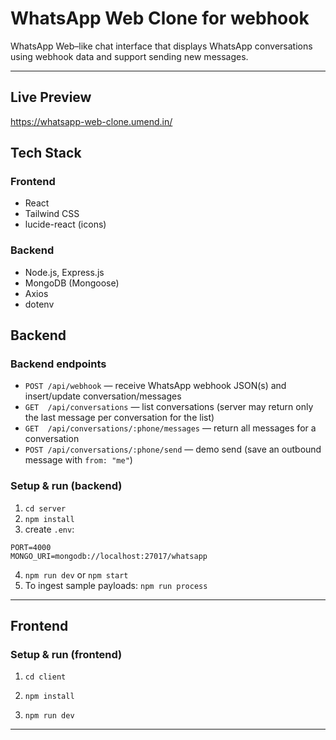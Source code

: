 # WhatsApp Web Clone for webhook

WhatsApp Web–like chat interface that displays WhatsApp conversations using webhook data and support sending new messages.

---

## Live Preview

 https://whatsapp-web-clone.umend.in/


## Tech Stack
### Frontend
- React
- Tailwind CSS
- lucide-react (icons)

### Backend
- Node.js, Express.js
- MongoDB (Mongoose)
- Axios
- dotenv

## Backend


### Backend endpoints
- `POST /api/webhook` — receive WhatsApp webhook JSON(s) and insert/update conversation/messages
- `GET  /api/conversations` — list conversations (server may return only the last message per conversation for the list)
- `GET  /api/conversations/:phone/messages` — return all messages for a conversation
- `POST /api/conversations/:phone/send` — demo send (save an outbound message with `from: "me"`)

### Setup & run (backend)
1. `cd server`
2. `npm install`
3. create `.env`:
```
PORT=4000
MONGO_URI=mongodb://localhost:27017/whatsapp
```
4. `npm run dev` or `npm start`
5. To ingest sample payloads: `npm run process`

---

## Frontend


### Setup & run (frontend)
1. `cd client`
2. `npm install`

3. `npm run dev`

---

